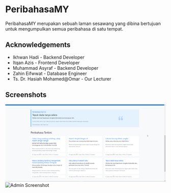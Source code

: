 
# PeribahasaMY

PeribahasaMY merupakan sebuah laman sesawang yang dibina bertujuan untuk mengumpulkan semua peribahasa di satu tempat. 


## Acknowledgements

 - Ikhwan Hadi -  Backend Developer
 - Itqan Azis - Frontend Developer
 - Muhammad Asyraf - Backend Developer
 - Zahin Eifwwat - Database Engineer
 - Ts. Dr. Hasiah Mohamed@Omar - Our Lecturer


## Screenshots

![Homepage Screenshot](readme/homepage.png)
![Admin Screenshot](readme/admin)



